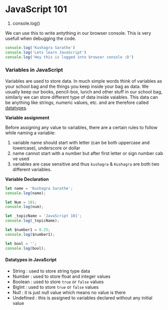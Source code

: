 # JavaScript 101

1. console.log()

We can use this to write antything in our browser console. This is very usefull when debugging the code.

```javascript
console.log('Kushagra Sarathe')
console.log('Lets learn JavaScript')
console.log('Hey this is logged into browser console :D')
```

### Variables in JavaScript

Variables are used to store data. In much simple words think of variables as your school bag and the things you keep inside your bag as data. We usually keep our books, pencil-box, lunch and other stuff in our school bag, similarly we can store different type of data inside vaiables. This data can be anything like strings, numeric values, etc. and are therefore called [datatypes](#Datatypes-in-JavaScript).

**Variable assignment**

Before assigning any value to variables, there are a certain rules to follow while naming a variable:

1. variable name should start with letter (can be both uppercase and lowercase), underscore or dollar
2. name cannot start with a number but after first letter or sign number cab ve used
3. variables are case sensitive and thus `kushagra` & `Kushagra` are both two different variables.

**Variable Declaration**

```javascript
let name = 'Kushagra Sarathe';
console.log(name);

let Num = 101;
console.log(num);

let _topicName = 'JavaScript 101';
console.log(_topicName);

let $number1 = 0.25;
console.log($number1);

let bool = '';
console.log(bool);
```

#### Datatypes in JavaScript

- String : used to store string type data
- Number : used to store float and integer values
- Boolean : used to store `true` or `false` values
- BigInt : used to store `true` or `false` values
- Null : it is just null value which means no value is there
- Undefined : this is assigned to variables declared without any initial value
